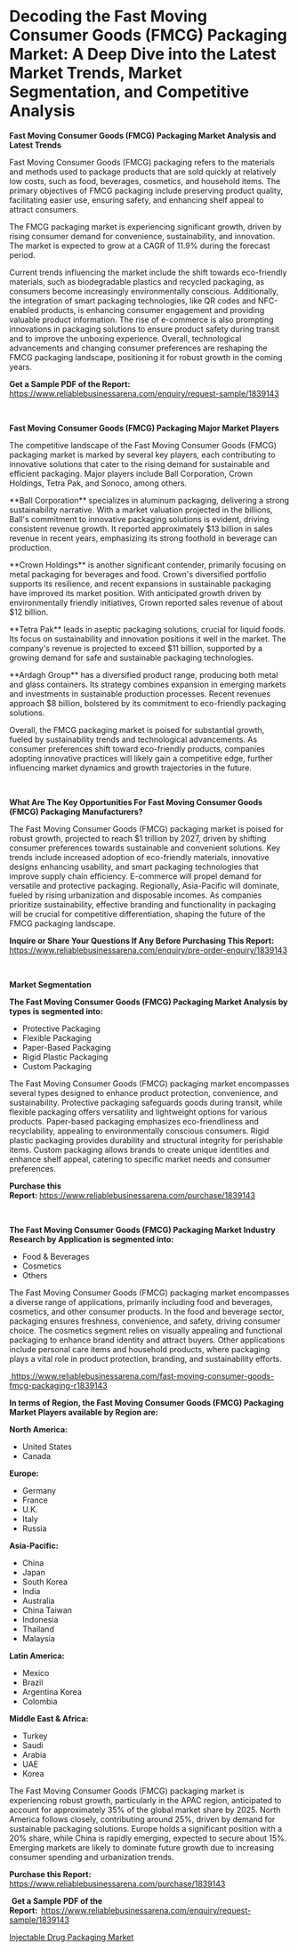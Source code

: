 <p><h1>Decoding the Fast Moving Consumer Goods (FMCG) Packaging Market: A Deep Dive into the Latest Market Trends, Market Segmentation, and Competitive Analysis</h1></p><p><strong>Fast Moving Consumer Goods (FMCG) Packaging Market Analysis and Latest Trends</strong></p>
<p><p>Fast Moving Consumer Goods (FMCG) packaging refers to the materials and methods used to package products that are sold quickly at relatively low costs, such as food, beverages, cosmetics, and household items. The primary objectives of FMCG packaging include preserving product quality, facilitating easier use, ensuring safety, and enhancing shelf appeal to attract consumers. </p><p>The FMCG packaging market is experiencing significant growth, driven by rising consumer demand for convenience, sustainability, and innovation. The market is expected to grow at a CAGR of 11.9% during the forecast period. </p><p>Current trends influencing the market include the shift towards eco-friendly materials, such as biodegradable plastics and recycled packaging, as consumers become increasingly environmentally conscious. Additionally, the integration of smart packaging technologies, like QR codes and NFC-enabled products, is enhancing consumer engagement and providing valuable product information. The rise of e-commerce is also prompting innovations in packaging solutions to ensure product safety during transit and to improve the unboxing experience. Overall, technological advancements and changing consumer preferences are reshaping the FMCG packaging landscape, positioning it for robust growth in the coming years.</p></p>
<p><strong>Get a Sample PDF of the Report:&nbsp;</strong> <a href="https://www.reliablebusinessarena.com/enquiry/request-sample/1839143?utm_campaign=2793&utm_medium=2&utm_source=Github&utm_content=ia&utm_term=08032025&utm_id=fast-moving-consumer-goods-fmcg-packaging">https://www.reliablebusinessarena.com/enquiry/request-sample/1839143</a></p>
<p>&nbsp;</p>
<p><strong>Fast Moving Consumer Goods (FMCG) Packaging Major Market Players</strong></p>
<p><p>The competitive landscape of the Fast Moving Consumer Goods (FMCG) packaging market is marked by several key players, each contributing to innovative solutions that cater to the rising demand for sustainable and efficient packaging. Major players include Ball Corporation, Crown Holdings, Tetra Pak, and Sonoco, among others.</p><p>**Ball Corporation** specializes in aluminum packaging, delivering a strong sustainability narrative. With a market valuation projected in the billions, Ball's commitment to innovative packaging solutions is evident, driving consistent revenue growth. It reported approximately $13 billion in sales revenue in recent years, emphasizing its strong foothold in beverage can production.</p><p>**Crown Holdings** is another significant contender, primarily focusing on metal packaging for beverages and food. Crown's diversified portfolio supports its resilience, and recent expansions in sustainable packaging have improved its market position. With anticipated growth driven by environmentally friendly initiatives, Crown reported sales revenue of about $12 billion.</p><p>**Tetra Pak** leads in aseptic packaging solutions, crucial for liquid foods. Its focus on sustainability and innovation positions it well in the market. The company's revenue is projected to exceed $11 billion, supported by a growing demand for safe and sustainable packaging technologies.</p><p>**Ardagh Group** has a diversified product range, producing both metal and glass containers. Its strategy combines expansion in emerging markets and investments in sustainable production processes. Recent revenues approach $8 billion, bolstered by its commitment to eco-friendly packaging solutions.</p><p>Overall, the FMCG packaging market is poised for substantial growth, fueled by sustainability trends and technological advancements. As consumer preferences shift toward eco-friendly products, companies adopting innovative practices will likely gain a competitive edge, further influencing market dynamics and growth trajectories in the future.</p></p>
<p>&nbsp;</p>
<p><strong>What Are The Key Opportunities For Fast Moving Consumer Goods (FMCG) Packaging Manufacturers?</strong></p>
<p><p>The Fast Moving Consumer Goods (FMCG) packaging market is poised for robust growth, projected to reach $1 trillion by 2027, driven by shifting consumer preferences towards sustainable and convenient solutions. Key trends include increased adoption of eco-friendly materials, innovative designs enhancing usability, and smart packaging technologies that improve supply chain efficiency. E-commerce will propel demand for versatile and protective packaging. Regionally, Asia-Pacific will dominate, fueled by rising urbanization and disposable incomes. As companies prioritize sustainability, effective branding and functionality in packaging will be crucial for competitive differentiation, shaping the future of the FMCG packaging landscape.</p></p>
<p><strong>Inquire or Share Your Questions If Any Before Purchasing This Report:</strong> <a href="https://www.reliablebusinessarena.com/enquiry/pre-order-enquiry/1839143?utm_campaign=2793&utm_medium=2&utm_source=Github&utm_content=ia&utm_term=08032025&utm_id=fast-moving-consumer-goods-fmcg-packaging">https://www.reliablebusinessarena.com/enquiry/pre-order-enquiry/1839143</a></p>
<p>&nbsp;</p>
<p><strong>Market Segmentation</strong></p>
<p><strong>The Fast Moving Consumer Goods (FMCG) Packaging Market Analysis by types is segmented into:</strong></p>
<p><ul><li>Protective Packaging</li><li>Flexible Packaging</li><li>Paper-Based Packaging</li><li>Rigid Plastic Packaging</li><li>Custom Packaging</li></ul></p>
<p><p>The Fast Moving Consumer Goods (FMCG) packaging market encompasses several types designed to enhance product protection, convenience, and sustainability. Protective packaging safeguards goods during transit, while flexible packaging offers versatility and lightweight options for various products. Paper-based packaging emphasizes eco-friendliness and recyclability, appealing to environmentally conscious consumers. Rigid plastic packaging provides durability and structural integrity for perishable items. Custom packaging allows brands to create unique identities and enhance shelf appeal, catering to specific market needs and consumer preferences.</p></p>
<p><strong>Purchase this Report:&nbsp;</strong><a href="https://www.reliablebusinessarena.com/purchase/1839143?utm_campaign=2793&utm_medium=2&utm_source=Github&utm_content=ia&utm_term=08032025&utm_id=fast-moving-consumer-goods-fmcg-packaging">https://www.reliablebusinessarena.com/purchase/1839143</a></p>
<p>&nbsp;</p>
<p><strong>The Fast Moving Consumer Goods (FMCG) Packaging Market Industry Research by Application is segmented into:</strong></p>
<p><ul><li>Food & Beverages</li><li>Cosmetics</li><li>Others</li></ul></p>
<p><p>The Fast Moving Consumer Goods (FMCG) packaging market encompasses a diverse range of applications, primarily including food and beverages, cosmetics, and other consumer products. In the food and beverage sector, packaging ensures freshness, convenience, and safety, driving consumer choice. The cosmetics segment relies on visually appealing and functional packaging to enhance brand identity and attract buyers. Other applications include personal care items and household products, where packaging plays a vital role in product protection, branding, and sustainability efforts.</p></p>
<p><a href="https://www.reliablebusinessarena.com/fast-moving-consumer-goods-fmcg-packaging-r1839143?utm_campaign=2793&utm_medium=2&utm_source=Github&utm_content=ia&utm_term=08032025&utm_id=fast-moving-consumer-goods-fmcg-packaging">&nbsp;https://www.reliablebusinessarena.com/fast-moving-consumer-goods-fmcg-packaging-r1839143</a></p>
<p><strong>In terms of Region, the Fast Moving Consumer Goods (FMCG) Packaging Market Players available by Region are:</strong></p>
<p>
    <p> <strong> North America: </strong>
        <ul>
            <li>United States</li>
            <li>Canada</li>
        </ul>
        </p> 
    <p> <strong> Europe: </strong>
        <ul>
            <li>Germany</li>
            <li>France</li>
            <li>U.K.</li>
            <li>Italy</li>
            <li>Russia</li>
        </ul>
        </p> 
    <p> <strong> Asia-Pacific: </strong>
        <ul>
            <li>China</li>
            <li>Japan</li>
            <li>South Korea</li>
            <li>India</li>
            <li>Australia</li>
            <li>China Taiwan</li>
            <li>Indonesia</li>
            <li>Thailand</li>
            <li>Malaysia</li>
        </ul>
        </p> 
    <p> <strong> Latin America: </strong>
        <ul>
            <li>Mexico</li>
            <li>Brazil</li>
            <li>Argentina Korea</li>
            <li>Colombia</li>
        </ul>
        </p> 
    <p> <strong> Middle East & Africa: </strong>
        <ul>
            <li>Turkey</li>
            <li>Saudi</li>
            <li>Arabia</li>
            <li>UAE</li>
            <li>Korea</li>
        </ul>
    </p>
    </p>
<p><p>The Fast Moving Consumer Goods (FMCG) packaging market is experiencing robust growth, particularly in the APAC region, anticipated to account for approximately 35% of the global market share by 2025. North America follows closely, contributing around 25%, driven by demand for sustainable packaging solutions. Europe holds a significant position with a 20% share, while China is rapidly emerging, expected to secure about 15%. Emerging markets are likely to dominate future growth due to increasing consumer spending and urbanization trends.</p></p>
<p><strong>Purchase this Report: </strong><a href="https://www.reliablebusinessarena.com/purchase/1839143?utm_campaign=2793&utm_medium=2&utm_source=Github&utm_content=ia&utm_term=08032025&utm_id=fast-moving-consumer-goods-fmcg-packaging">https://www.reliablebusinessarena.com/purchase/1839143</a></p>
<p>&nbsp;<strong>Get a Sample PDF of the Report:&nbsp;&nbsp;</strong><a href="https://www.reliablebusinessarena.com/enquiry/request-sample/1839143?utm_campaign=2793&utm_medium=2&utm_source=Github&utm_content=ia&utm_term=08032025&utm_id=fast-moving-consumer-goods-fmcg-packaging">https://www.reliablebusinessarena.com/enquiry/request-sample/1839143</a></p>
<p><strong></strong></p>
<p><p><a href="https://github.com/tselahiara/Market-Research-Report-List-1/blob/main/injectable-drug-packaging-market.md?utm_campaign=2793&utm_medium=2&utm_source=Github&utm_content=ia&utm_term=08032025&utm_id=fast-moving-consumer-goods-fmcg-packaging">Injectable Drug Packaging Market</a></p></p>